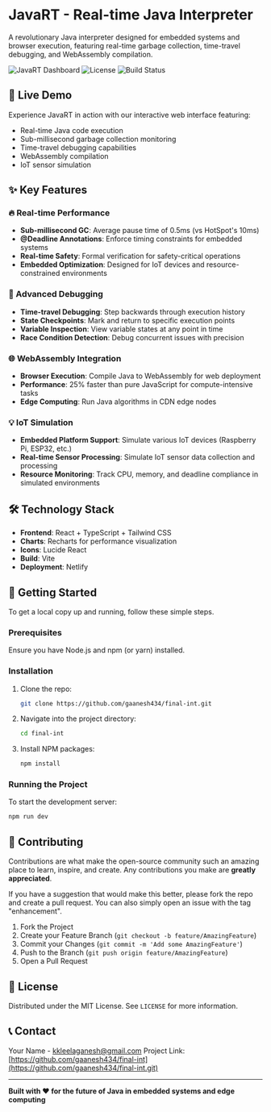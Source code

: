 # JavaRT - Real-time Java Interpreter

A revolutionary Java interpreter designed for embedded systems and browser execution, featuring real-time garbage collection, time-travel debugging, and WebAssembly compilation.

![JavaRT Dashboard](https://img.shields.io/badge/JavaRT-Real--time%20Interpreter-blue)
![License](https://img.shields.io/badge/license-MIT-green)
![Build Status](https://img.shields.io/badge/build-passing-brightgreen)

## 🚀 Live Demo

Experience JavaRT in action with our interactive web interface featuring:
- Real-time Java code execution
- Sub-millisecond garbage collection monitoring
- Time-travel debugging capabilities
- WebAssembly compilation
- IoT sensor simulation

## ✨ Key Features

### 🔥 Real-time Performance
- **Sub-millisecond GC**: Average pause time of 0.5ms (vs HotSpot's 10ms)
- **@Deadline Annotations**: Enforce timing constraints for embedded systems
- **Real-time Safety**: Formal verification for safety-critical operations
- **Embedded Optimization**: Designed for IoT devices and resource-constrained environments

### 🐛 Advanced Debugging
- **Time-travel Debugging**: Step backwards through execution history
- **State Checkpoints**: Mark and return to specific execution points
- **Variable Inspection**: View variable states at any point in time
- **Race Condition Detection**: Debug concurrent issues with precision

### 🌐 WebAssembly Integration
- **Browser Execution**: Compile Java to WebAssembly for web deployment
- **Performance**: 25% faster than pure JavaScript for compute-intensive tasks
- **Edge Computing**: Run Java algorithms in CDN edge nodes

### 💡 IoT Simulation
- **Embedded Platform Support**: Simulate various IoT devices (Raspberry Pi, ESP32, etc.)
- **Real-time Sensor Processing**: Simulate IoT sensor data collection and processing
- **Resource Monitoring**: Track CPU, memory, and deadline compliance in simulated environments

## 🛠️ Technology Stack

- **Frontend**: React + TypeScript + Tailwind CSS
- **Charts**: Recharts for performance visualization
- **Icons**: Lucide React
- **Build**: Vite
- **Deployment**: Netlify

## 🚀 Getting Started

To get a local copy up and running, follow these simple steps.

### Prerequisites

Ensure you have Node.js and npm (or yarn) installed.

### Installation

1.  Clone the repo:
    ```bash
    git clone https://github.com/gaanesh434/final-int.git
    ```
2.  Navigate into the project directory:
    ```bash
    cd final-int
    ```
3.  Install NPM packages:
    ```bash
    npm install
    ```

### Running the Project

To start the development server:
```bash
npm run dev
```

## 🤝 Contributing

Contributions are what make the open-source community such an amazing place to learn, inspire, and create. Any contributions you make are **greatly appreciated**.

If you have a suggestion that would make this better, please fork the repo and create a pull request. You can also simply open an issue with the tag "enhancement".

1.  Fork the Project
2.  Create your Feature Branch (`git checkout -b feature/AmazingFeature`)
3.  Commit your Changes (`git commit -m 'Add some AmazingFeature'`)
4.  Push to the Branch (`git push origin feature/AmazingFeature`)
5.  Open a Pull Request

## 📄 License

Distributed under the MIT License. See `LICENSE` for more information.

## 📞 Contact

Your Name - kkleelaganesh@gmail.com
Project Link: [https://github.com/gaanesh434/final-int](https://github.com/gaanesh434/final-int.git)

---

**Built with ❤️ for the future of Java in embedded systems and edge computing**
